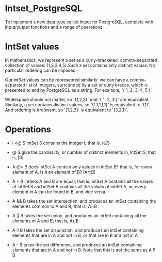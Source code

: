 # Intset_PostgreSQL

To implement a new data type called Intset for PostgreSQL, complete with input/output functions and a range of operations. 

# IntSet values
In mathematics, we represent a set as a curly-bracketed, comma-separated collection of values: {1,2,3,4,5}.Such a set contains only distinct values. No particular ordering can be imposed.

Our intSet values can be represented similarly: we can have a comma-separated list of integers, surrounded by a set of curly braces, which is presented to and by PostgreSQL as a string: For example, '{ 1, 2, 3, 4, 5 }'.

Whitespace should not matter, so '{1,2,3}' and '{ 1, 2, 3 }' are equivalent. Similarly, a set contains distinct values, so '{1,1,1,1,1}' is equivalent to '{1}'. And ordering is irrelevant, so '{1,2,3}' is equivalent to '{3,2,1}'. 

# Operations
- i <@ S
    intSet S contains the integer i; that is, i∈S

- @ S
    give the cardinality, or number of distinct elements in, intSet S; that is, |S|

- A @> B
    does intSet A contain only values in intSet B? that is, for every element of A, is it an element of B? (A⊂B)
    
- A = B
    intSets A and B are equal; that is, intSet A contains all the values of intSet B and intSet B contains all the values of intSet A, or, every element in A can be found in B, and vice versa
    
- A && B
    takes the set intersection, and produces an intSet containing the elements common to A and B; that is, A∩B

- A || B
    takes the set union, and produces an intSet containing all the elements of A and B; that is, A∪B

- A !! B
    takes the set disjunction, and produces an intSet containing elements that are in A and not in B, or that are in B and not in A

- A - B
    takes the set difference, and produces an intSet containing elements that are in A and not in B. Note that this is not the same as A !! B
